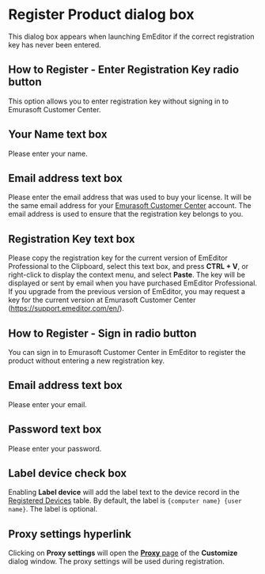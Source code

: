# Register Product dialog box

This dialog box appears when launching EmEditor if the correct registration key has never been entered.

## How to Register - Enter Registration Key radio button

This option allows you to enter registration key without signing in to Emurasoft Customer Center.

## Your Name text box

Please enter your name.

## Email address text box

Please enter the email address that was used to buy your license. It will be the same email address for your [Emurasoft Customer Center](https://support.emeditor.com/) account. The email address is used to ensure that the registration key belongs to you.

## Registration Key text box

Please copy the registration key for the current version of EmEditor Professional to the Clipboard, select this text box, and press **CTRL + V**, or right-click to display the context menu, and select **Paste**. The key will be displayed or sent by email when you
have purchased EmEditor Professional. If you upgrade from the previous version of EmEditor, you may request a key for
the current version at Emurasoft Customer Center
(https://support.emeditor.com/en/).

## How to Register - Sign in radio button

You can sign in to Emurasoft Customer Center in EmEditor to register the product without entering a new registration key.

## Email address text box

Please enter your email.

## Password text box

Please enter your password.

## Label device check box

Enabling **Label device** will add the label text to the device record in the [Registered Devices](https://support.emeditor.com/en/account/devices) table. By default, the label is `{computer name} {user name}`. The label is optional.

## Proxy settings hyperlink

Clicking on **Proxy settings** will open the [**Proxy** page](../customize/proxy/index) of the **Customize** dialog window. The proxy settings will be used during registration.
